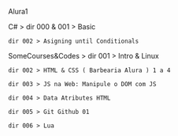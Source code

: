 Alura1

C# >
	dir 000 & 001 > Basic
	
	dir 002 > Asigning until Conditionals
	
SomeCourses&Codes >
	dir 001 > Intro & Linux

	dir 002 > HTML & CSS ( Barbearia Alura ) 1 a 4

	dir 003 > JS na Web: Manipule o DOM com JS

	dir 004 > Data Atributes HTML

	dir 005 > Git Github 01

	dir 006 > Lua
